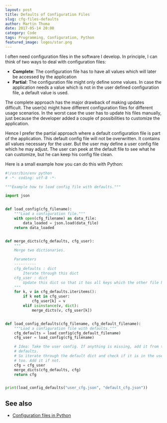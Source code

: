 ```yaml
---
layout: post
title: Defaults of Configuration Files
slug: cfg-files-defaults
author: Martin Thoma
date: 2017-05-14 20:00
category: Code
tags: Programming, Configuration, Python
featured_image: logos/star.png
---
```

I often need configuration files in the software I develop. In principle, I can
think of two ways to deal with configuration files:

* **Complete**: The configuration file has to have all values which will later
  be accessed by the application
* **Partial**: The configuration file might only define some values. In case
  the application needs a value which is not in the user defined configuration
  file, a default value is used.

The complete approach has the major drawback of making updates difficult. The
user(s) might have different configuration files for different usage scenarios.
In the worst case the user has to update his files manually, just because the
developer added a couple of possibilities to customize the application.

Hence I prefer the partial approach where a default configuration file is part
of the application. This default config file will not be overwritten. It
contains all values necessary for the user. But the user may define a user
config file which he may adjust. The user can peek at the default file to see
what he can customize, but he can keep his config file clean.

Here is a small example how you can do this with Python:

```python
#!/usr/bin/env python
# -*- coding: utf-8 -*-

"""Example how to load config file with defaults."""

import json


def load_config(cfg_filename):
    """Load a configuration file."""
    with open(cfg_filename) as data_file:
        data_loaded = json.load(data_file)
    return data_loaded


def merge_dicts(cfg_defaults, cfg_user):
    """
    Merge two dictionaries.

    Parameters
    ----------
    cfg_defaults : dict
        Iterate through this dict
    cfg_user : dict
        Update this dict so that it has all keys which the other file has.
    """
    for k, v in cfg_defaults.iteritems():
        if k not in cfg_user:
            cfg_user[k] = v
        elif isinstance(v, dict):
            merge_dicts(v, cfg_user[k])


def load_config_defaults(cfg_filename, cfg_default_filename):
    """Load a configuration file with defaults."""
    cfg_defaults = load_config(cfg_default_filename)
    cfg_user = load_config(cfg_filename)

    # Idea: Take the user config. If anything is missing, add it from the
    # defaults.
    # So iterate through the default dict and check if it is in the user dict,
    # too. Add it if not.
    cfg = cfg_user
    merge_dicts(cfg_defaults, cfg)
    return cfg


print(load_config_defaults("user_cfg.json", "default_cfg.json"))

```


## See also

* [Configuration files in Python](https://martin-thoma.com/configuration-files-in-python/)
